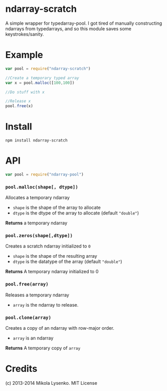 ndarray-scratch
===============
A simple wrapper for typedarray-pool.  I got tired of manually constructing ndarrays from typedarrays, and so this module saves some keystrokes/sanity.

# Example

```javascript
var pool = require("ndarray-scratch")

//Create a temporary typed array
var x = pool.malloc([100,100])

//Do stuff with x

//Release x
pool.free(x)
```

# Install

    npm install ndarray-scratch

# API

```javascript
var pool = require("ndarray-pool")
```

### `pool.malloc(shape[, dtype])`
Allocates a temporary ndarray

* `shape` is the shape of the array to allocate
* `dtype` is the dtype of the array to allocate (default `"double"`)

**Returns** a temporary ndarray

### `pool.zeros(shape[,dtype])`
Creates a scratch ndarray initialized to `0`

* `shape` is the shape of the resulting array
* `dtype` is the datatype of the array (default `"double"`)

**Returns** A temporary ndarray initialized to 0

### `pool.free(array)`
Releases a temporary ndarray

* `array` is the ndarray to release.

### `pool.clone(array)`
Creates a copy of an ndarray with row-major order.

* `array` is an ndarray

**Returns** A temporary copy of `array`

# Credits
(c) 2013-2014 Mikola Lysenko. MIT License